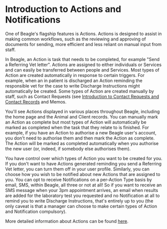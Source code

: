 # Introduction to Actions and Notifications
One of Beagle's flagship features is Actions. Actions is designed to assist in making common workflows, such as the reviewing and approving of documents for sending, more efficient and less reliant on manual input from staff.

In Beagle, an Action is task that needs to be completed, for example "Send a Referring Vet letter". Actions are assigned to either individuals or Services and can easily be transferred between people and Services. Most types of Action are created automatically in response to certain triggers. For example, when an in patient is discharged an Action reminding the responsible vet for the case to write Discharge Instructions might automatically be created. Some types of Action are created manually by staff, such as Contact Requests (see [Introduction to Contact Requests and Contact Records](Introduction%20to%20Contact%20Requests%20and%20Contact%20Records.md) and Memos.

You'll see Actions displayed in various places throughout Beagle, including the home page and the Animal and Client records. You can manually mark an Action as complete but most types of Action will automatically be marked as completed when the task that they relate to is finished. For example, if you have an Action to authorise a new Beagle user's account, you don't need to authorise them and then mark the Action as complete. The Action will be marked as completed automatically when you authorise the new user (or, indeed, if somebody else authorises them).

You have control over which types of Action you want to be created for you. If you don't want to have Actions generated reminding you send a Referring Vet letter, you can turn them off in your user profile. Similarly, you can choose how you wish to be notified about new Actions that are assigned to you. You can opt to receive Notifications on a per-Action Type basis by email, SMS, within Beagle, all three or not at all! So if you want to receive an SMS message when your 3pm appointment arrives, an email when results are added for the laboratory test you requested and no Notification at all to remind you to write Discharge Instructions, that's entirely up to you (the only caveat is that a manager can choose to make certain types of Action and Notification compulsory).

More detailed information about Actions can be found [here](../Actions.md).